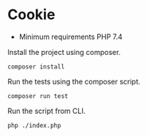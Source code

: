 # Cookie

- Minimum requirements PHP 7.4

Install the project using composer.

```
composer install
```

Run the tests using the composer script.

```
composer run test
```

Run the script from CLI.

```
php ./index.php
```